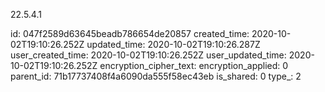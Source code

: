 22.5.4.1

id: 047f2589d63645beadb786654de20857
created_time: 2020-10-02T19:10:26.252Z
updated_time: 2020-10-02T19:10:26.287Z
user_created_time: 2020-10-02T19:10:26.252Z
user_updated_time: 2020-10-02T19:10:26.252Z
encryption_cipher_text: 
encryption_applied: 0
parent_id: 71b17737408f4a6090da555f58ec43eb
is_shared: 0
type_: 2